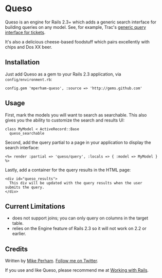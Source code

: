 Queso
============

Queso is an engine for Rails 2.3+ which adds a generic search interface for building queries on any
model.  See, for example, Trac's [generic query interface for tickets](http://trac.edgewall.org/query).

It's also a delicious cheese-based foodstuff which pairs excellently with chips and Dos XX beer.

Installation
------------

Just add Queso as a gem to your Rails 2.3 application, via `config/environment.rb`:

    config.gem 'mperham-queso', :source => 'http://gems.github.com'

Usage
-----

First, mark the models you will want to search as searchable.  This also gives you the
ability to customize the search and results UI:

    class MyModel < ActiveRecord::Base
      queso_searchable

Second, add the query partial to a page in your application to display the search interface:

    <%= render :partial => 'queso/query', :locals => { :model => MyModel } %>

Lastly, add a container for the query results in the HTML page:

    <div id="queso_results">
      This div will be updated with the query results when the user submits the query.
    </div>


Current Limitations
-------------------

* does not support joins; you can only query on columns in the target table.
* relies on the Engine feature of Rails 2.3 so it will not work on 2.2 or earlier.


Credits
-------


Written by [Mike Perham](http://mikeperham.com).  [Follow me on Twitter](http://twitter.com/mperham).

If you use and like Queso, please recommend me at [Working with Rails](http://www.workingwithrails.com/person/10797-mike-perham).
